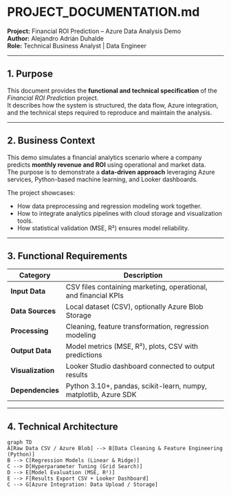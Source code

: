 # PROJECT_DOCUMENTATION.md  
**Project:** Financial ROI Prediction – Azure Data Analysis Demo  
**Author:** Alejandro Adrián Duhalde  
**Role:** Technical Business Analyst | Data Engineer  

---

## 1. Purpose
This document provides the **functional and technical specification** of the *Financial ROI Prediction* project.  
It describes how the system is structured, the data flow, Azure integration, and the technical steps required to reproduce and maintain the analysis.

---

## 2. Business Context
This demo simulates a financial analytics scenario where a company predicts **monthly revenue and ROI** using operational and market data.  
The purpose is to demonstrate a **data-driven approach** leveraging Azure services, Python-based machine learning, and Looker dashboards.

The project showcases:
- How data preprocessing and regression modeling work together.  
- How to integrate analytics pipelines with cloud storage and visualization tools.  
- How statistical validation (MSE, R²) ensures model reliability.

---

## 3. Functional Requirements

| Category | Description |
|-----------|--------------|
| **Input Data** | CSV files containing marketing, operational, and financial KPIs |
| **Data Sources** | Local dataset (CSV), optionally Azure Blob Storage |
| **Processing** | Cleaning, feature transformation, regression modeling |
| **Output Data** | Model metrics (MSE, R²), plots, CSV with predictions |
| **Visualization** | Looker Studio dashboard connected to output results |
| **Dependencies** | Python 3.10+, pandas, scikit-learn, numpy, matplotlib, Azure SDK |

---

## 4. Technical Architecture

```mermaid
graph TD
A[Raw Data CSV / Azure Blob] --> B[Data Cleaning & Feature Engineering (Python)]
B --> C[Regression Models (Linear & Ridge)]
C --> D[Hyperparameter Tuning (Grid Search)]
D --> E[Model Evaluation (MSE, R²)]
E --> F[Results Export CSV + Looker Dashboard]
C --> G[Azure Integration: Data Upload / Storage]
